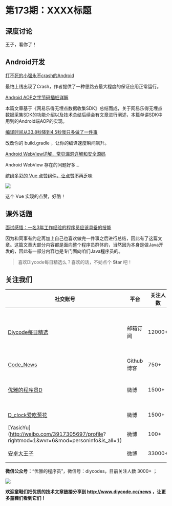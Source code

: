 # 第173期：XXXX标题

## 深度讨论

[]()

王子，看你了！

## Android开发

[打不死的小强永不crash的Android](https://www.diycode.cc/news/1999)

最怕上线出现了Crash，作者提供了一种思路去最大程度的保证应用正常运行。

[Android AOP之字节码插桩详解](https://www.diycode.cc/news/1996)

本篇文章基于《网易乐得无埋点数据收集SDK》总结而成，关于网易乐得无埋点数据采集SDK的功能介绍以及技术总结后续会有文章进行阐述，本篇单讲SDK中用到的Android端AOP的实现。

[编译时间从33.8秒降到4.5秒我只多做了一件事](https://www.diycode.cc/news/1994)

改改你的 build.gradle ，让你的编译速度瞬间飙升。

[Android WebView详解，常见漏洞详解和安全源码](https://www.diycode.cc/news/2002)

Android WebView 存在的问题好多...

[缤纷多彩的 Vue 点赞组件，让点赞不再乏味](https://www.diycode.cc/topics/587)

![](https://diycode.b0.upaiyun.com/photo/2017/9df0564561c5aa33f5f978eae228789f.gif)

这个 Vue 实现的点赞，好酷！

## 课外话题

[面试感悟：一名3年工作经验的程序员应该具备的技能](https://www.diycode.cc/news/2001)

因为和同事有约定再加上自己也喜欢做完一件事之后进行总结，因此有了这篇文章。这篇文章大部分内容都是面向整个程序员群体的，当然因为本身是做Java开发的，因此有一部分内容也是专门面向咱们Java程序员的。

> 喜欢Diycode每日精选么？喜欢的话，不妨点个 **Star** 吧！

## 关注我们

| 社交账号  |  平台  | 关注人数 | 说明 |
| -------- | -------- | -------- | -------- |
| [Diycode每日精选](http://list.qq.com/cgi-bin/qf_invite?id=d469993d2c888e971c0fbb2309c4d84256968386b126b967)|   邮箱订阅  | 12000+ | 每日分享一次Android、iOS、Swfit技术干货  |
| [Code_News](https://github.com/DiyCodes/code_news) |    Github博客  |750+ | 每日邮件推送列表  |
| [优雅的程序员D](http://weibo.com/u/5891258264) |   微博  | 1500+ | 官方微博，每日分享开源信息  |
| [D_clock爱吃葱花](http://weibo.com/u/2480694892)  |   微博  | 1500+ | 日报发起人  |
|[YasicYu](http://weibo.com/3917305697/profile? rightmod=1&wvr=6&mod=personinfo&is_all=1)  |   微博  | 100+ | 日报发起人  |
|[安卓大王子](http://weibo.com/apkbus/)   |   微博  | 33000+ | 日报发起人  |

**微信公众号：**“优雅的程序员”，微信号：diycodes，目前关注人数 3000+ ；

![](http://upload-images.jianshu.io/upload_images/1846413-b42abfa70f909099.jpg?imageMogr2/auto-orient/strip%7CimageView2/2/w/1240)

**欢迎童鞋们把优质的技术文章链接分享到 http://www.diycode.cc/news ，让更多童鞋们看到它们！**